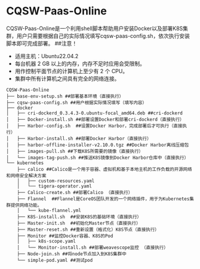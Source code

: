 # CQSW-Paas-Online

CQSW-Paas-Online是一个利用shell脚本帮助用户安装Docker以及部署K8S集群，用户只需要根据自己的实际情况填写cqsw-paas-config.sh，依次执行安装脚本即可完成部署。
##注意！
- 适用主机：Ubuntu22.04.2
- 每台机器 2 GB 以上的内存，内存不足时应用会受限制。
- 用作控制平面节点的计算机上至少有 2 个 CPU。
- 集群中所有计算机之间具有完全的网络连接。

```
CQSW-Paas-Online
├── base-env-setup.sh ##部署基本环境（直接执行）
├── cqsw-paas-config.sh ##用户根据实际情况填写（填写内容）
├── docker
│   ├── cri-dockerd_0.3.4.3-0.ubuntu-focal_amd64.deb ##cri-dockerd
│   ├── Docker-install.sh ##部署设置Docker和部署cri-dockerd（直接执行）
│   ├── Harbor-config.sh  ##设置Docker Harbor，完成部署后才可执行（直接执行）
│   ├── Harbor-install.sh ##部署Docker Harbor（直接执行）
│   ├── harbor-offline-installer-v2.10.0.tgz ##Docker Harbor离线压缩包
│   ├── images-pull.sh ##下载K8S所需要的镜像（直接执行）
│   └── images-tag-push.sh ##推送K8S镜像到Docker Harbor仓库中（直接执行）
└── kubernetes
    ├── calico ##Calico是一个用于容器、虚拟机和基于本地主机的工作负载的开源网络和网络安全解决方案
    │   ├── custom-resources.yaml 
    │   └── tigera-operator.yaml
    ├── Calico-create.sh ##部署Calico （直接执行）
    ├── Flannel  ##Flannel是CoreOS团队开发的一个网络插件，用于为Kubernetes集群提供网络功能。
    │   └── kube-flannel.yml
    ├── K8S-install.sh  ##安装K8S的基础环境（直接执行）
    ├── Master-init.sh  ##初始化Master节点（直接执行）
    ├── Master-reset.sh ##重新设置（格式化）K8S节点（直接执行）
    ├── Monitor ##监控Docker容器、K8S的Pod
    │   ├── k8s-scope.yaml
    │   └── Monitor-install.sh ##部署weavescope监控 （直接执行）
    ├── Node-join.sh ##将node节点加入到K8S集群中
    └── simple-pod.yaml ##测试pod
```

